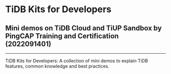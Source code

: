 # TiDB Kits for Developers
## Mini demos on TiDB Cloud and TiUP Sandbox by PingCAP Training and Certification (2022091401)
-----------------------
TiDB Kits for Developers: A collection of mini demos to explain TiDB features, common knowledge and best practices.